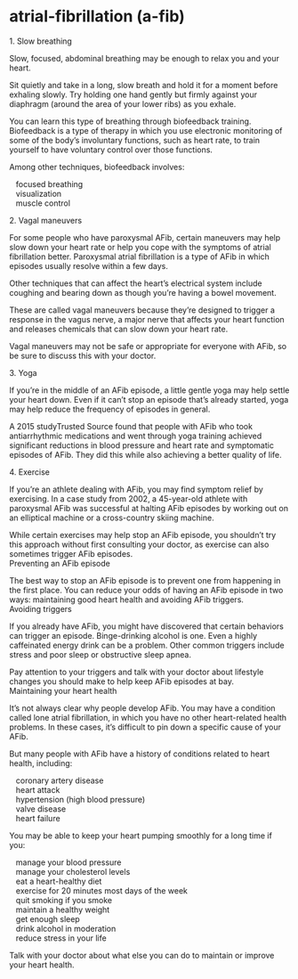 # atrial-fibrillation (a-fib)

1\. Slow breathing

Slow, focused, abdominal breathing may be enough to relax you and your heart.

Sit quietly and take in a long, slow breath and hold it for a moment before exhaling slowly. Try holding one hand gently but firmly against your diaphragm (around the area of your lower ribs) as you exhale.

You can learn this type of breathing through biofeedback training. Biofeedback is a type of therapy in which you use electronic monitoring of some of the body’s involuntary functions, such as heart rate, to train yourself to have voluntary control over those functions.

Among other techniques, biofeedback involves:

   focused breathing  
   visualization  
   muscle control  
  
2\. Vagal maneuvers

For some people who have paroxysmal AFib, certain maneuvers may help slow down your heart rate or help you cope with the symptoms of atrial fibrillation better. Paroxysmal atrial fibrillation is a type of AFib in which episodes usually resolve within a few days.

Other techniques that can affect the heart’s electrical system include coughing and bearing down as though you’re having a bowel movement.

These are called vagal maneuvers because they’re designed to trigger a response in the vagus nerve, a major nerve that affects your heart function and releases chemicals that can slow down your heart rate.

Vagal maneuvers may not be safe or appropriate for everyone with AFib, so be sure to discuss this with your doctor.

3\. Yoga

If you’re in the middle of an AFib episode, a little gentle yoga may help settle your heart down. Even if it can’t stop an episode that’s already started, yoga may help reduce the frequency of episodes in general.

A 2015 studyTrusted Source found that people with AFib who took antiarrhythmic medications and went through yoga training achieved significant reductions in blood pressure and heart rate and symptomatic episodes of AFib. They did this while also achieving a better quality of life.

4\. Exercise

If you’re an athlete dealing with AFib, you may find symptom relief by exercising. In a case study from 2002, a 45-year-old athlete with paroxysmal AFib was successful at halting AFib episodes by working out on an elliptical machine or a cross-country skiing machine.

While certain exercises may help stop an AFib episode, you shouldn’t try this approach without first consulting your doctor, as exercise can also sometimes trigger AFib episodes.  
Preventing an AFib episode

The best way to stop an AFib episode is to prevent one from happening in the first place. You can reduce your odds of having an AFib episode in two ways: maintaining good heart health and avoiding AFib triggers.  
Avoiding triggers

If you already have AFib, you might have discovered that certain behaviors can trigger an episode. Binge-drinking alcohol is one. Even a highly caffeinated energy drink can be a problem. Other common triggers include stress and poor sleep or obstructive sleep apnea.

Pay attention to your triggers and talk with your doctor about lifestyle changes you should make to help keep AFib episodes at bay.  
Maintaining your heart health

It’s not always clear why people develop AFib. You may have a condition called lone atrial fibrillation, in which you have no other heart-related health problems. In these cases, it’s difficult to pin down a specific cause of your AFib.

But many people with AFib have a history of conditions related to heart health, including:

   coronary artery disease  
   heart attack  
   hypertension (high blood pressure)  
   valve disease  
   heart failure

You may be able to keep your heart pumping smoothly for a long time if you:

   manage your blood pressure  
   manage your cholesterol levels  
   eat a heart-healthy diet  
   exercise for 20 minutes most days of the week  
   quit smoking if you smoke  
   maintain a healthy weight  
   get enough sleep  
   drink alcohol in moderation  
   reduce stress in your life

Talk with your doctor about what else you can do to maintain or improve your heart health.
